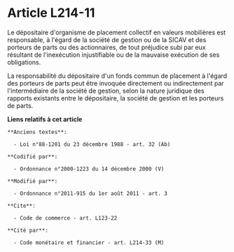 # Article L214-11

Le dépositaire d'organisme de placement collectif en valeurs mobilières est responsable, à l'égard de la société de gestion
ou de la SICAV et des porteurs de parts ou des actionnaires, de tout préjudice subi par eux résultant de l'inexécution
injustifiable ou de la mauvaise exécution de ses obligations.

La responsabilité du dépositaire d'un fonds commun de placement à l'égard des porteurs de parts peut être invoquée
directement ou indirectement par l'intermédiaire de la société de gestion, selon la nature juridique des rapports existants
entre le dépositaire, la société de gestion et les porteurs de parts.

**Liens relatifs à cet article**

	**Anciens textes**:

	  - Loi n°88-1201 du 23 décembre 1988 - art. 32 (Ab)

	**Codifié par**:

	  - Ordonnance n°2000-1223 du 14 décembre 2000 (V)

	**Modifié par**:

	  - Ordonnance n°2011-915 du 1er août 2011 - art. 3

	**Cite**:

	  - Code de commerce - art. L123-22

	**Cité par**:

	  - Code monétaire et financier - art. L214-33 (M)
